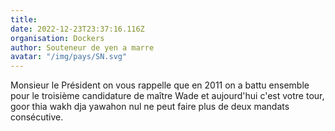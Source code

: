 ```yaml
---
title: 
date: 2022-12-23T23:37:16.116Z
organisation: Dockers 
author: Souteneur de yen a marre 
avatar: "/img/pays/SN.svg"
---
```


Monsieur le Président on vous rappelle que en 2011 on a battu ensemble pour le troisième candidature de maître Wade et aujourd'hui c'est votre tour, goor thia wakh dja yawahon nul ne peut faire plus de deux mandats consécutive.